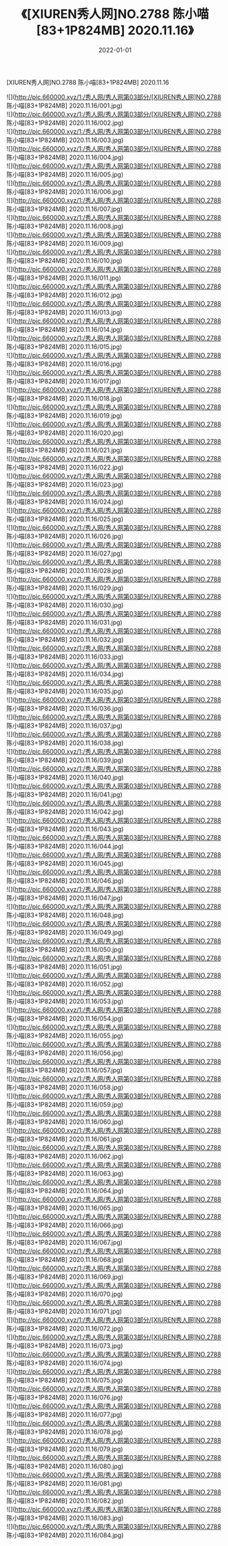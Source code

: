 ﻿---
layout: post
title:  《[XIUREN秀人网]NO.2788 陈小喵[83+1P824MB] 2020.11.16》
date:   2022-01-01
img: http://pic.660000.xyz/1:/秀人网/秀人网第03部分/[XIUREN秀人网]NO.2788 陈小喵[83+1P824MB] 2020.11.16/000.jpg
categories: [美女, 清纯, 唯美]
---

[XIUREN秀人网]NO.2788 陈小喵[83+1P824MB] 2020.11.16

 ![](http://pic.660000.xyz/1:/秀人网/秀人网第03部分/[XIUREN秀人网]NO.2788 陈小喵[83+1P824MB] 2020.11.16/001.jpg) <br>![](http://pic.660000.xyz/1:/秀人网/秀人网第03部分/[XIUREN秀人网]NO.2788 陈小喵[83+1P824MB] 2020.11.16/002.jpg) <br>![](http://pic.660000.xyz/1:/秀人网/秀人网第03部分/[XIUREN秀人网]NO.2788 陈小喵[83+1P824MB] 2020.11.16/003.jpg) <br>![](http://pic.660000.xyz/1:/秀人网/秀人网第03部分/[XIUREN秀人网]NO.2788 陈小喵[83+1P824MB] 2020.11.16/004.jpg) <br>![](http://pic.660000.xyz/1:/秀人网/秀人网第03部分/[XIUREN秀人网]NO.2788 陈小喵[83+1P824MB] 2020.11.16/005.jpg) <br>![](http://pic.660000.xyz/1:/秀人网/秀人网第03部分/[XIUREN秀人网]NO.2788 陈小喵[83+1P824MB] 2020.11.16/006.jpg) <br>![](http://pic.660000.xyz/1:/秀人网/秀人网第03部分/[XIUREN秀人网]NO.2788 陈小喵[83+1P824MB] 2020.11.16/007.jpg) <br>![](http://pic.660000.xyz/1:/秀人网/秀人网第03部分/[XIUREN秀人网]NO.2788 陈小喵[83+1P824MB] 2020.11.16/008.jpg) <br>![](http://pic.660000.xyz/1:/秀人网/秀人网第03部分/[XIUREN秀人网]NO.2788 陈小喵[83+1P824MB] 2020.11.16/009.jpg) <br>![](http://pic.660000.xyz/1:/秀人网/秀人网第03部分/[XIUREN秀人网]NO.2788 陈小喵[83+1P824MB] 2020.11.16/010.jpg) <br>![](http://pic.660000.xyz/1:/秀人网/秀人网第03部分/[XIUREN秀人网]NO.2788 陈小喵[83+1P824MB] 2020.11.16/011.jpg) <br>![](http://pic.660000.xyz/1:/秀人网/秀人网第03部分/[XIUREN秀人网]NO.2788 陈小喵[83+1P824MB] 2020.11.16/012.jpg) <br>![](http://pic.660000.xyz/1:/秀人网/秀人网第03部分/[XIUREN秀人网]NO.2788 陈小喵[83+1P824MB] 2020.11.16/013.jpg) <br>![](http://pic.660000.xyz/1:/秀人网/秀人网第03部分/[XIUREN秀人网]NO.2788 陈小喵[83+1P824MB] 2020.11.16/014.jpg) <br>![](http://pic.660000.xyz/1:/秀人网/秀人网第03部分/[XIUREN秀人网]NO.2788 陈小喵[83+1P824MB] 2020.11.16/015.jpg) <br>![](http://pic.660000.xyz/1:/秀人网/秀人网第03部分/[XIUREN秀人网]NO.2788 陈小喵[83+1P824MB] 2020.11.16/016.jpg) <br>![](http://pic.660000.xyz/1:/秀人网/秀人网第03部分/[XIUREN秀人网]NO.2788 陈小喵[83+1P824MB] 2020.11.16/017.jpg) <br>![](http://pic.660000.xyz/1:/秀人网/秀人网第03部分/[XIUREN秀人网]NO.2788 陈小喵[83+1P824MB] 2020.11.16/018.jpg) <br>![](http://pic.660000.xyz/1:/秀人网/秀人网第03部分/[XIUREN秀人网]NO.2788 陈小喵[83+1P824MB] 2020.11.16/019.jpg) <br>![](http://pic.660000.xyz/1:/秀人网/秀人网第03部分/[XIUREN秀人网]NO.2788 陈小喵[83+1P824MB] 2020.11.16/020.jpg) <br>![](http://pic.660000.xyz/1:/秀人网/秀人网第03部分/[XIUREN秀人网]NO.2788 陈小喵[83+1P824MB] 2020.11.16/021.jpg) <br>![](http://pic.660000.xyz/1:/秀人网/秀人网第03部分/[XIUREN秀人网]NO.2788 陈小喵[83+1P824MB] 2020.11.16/022.jpg) <br>![](http://pic.660000.xyz/1:/秀人网/秀人网第03部分/[XIUREN秀人网]NO.2788 陈小喵[83+1P824MB] 2020.11.16/023.jpg) <br>![](http://pic.660000.xyz/1:/秀人网/秀人网第03部分/[XIUREN秀人网]NO.2788 陈小喵[83+1P824MB] 2020.11.16/024.jpg) <br>![](http://pic.660000.xyz/1:/秀人网/秀人网第03部分/[XIUREN秀人网]NO.2788 陈小喵[83+1P824MB] 2020.11.16/025.jpg) <br>![](http://pic.660000.xyz/1:/秀人网/秀人网第03部分/[XIUREN秀人网]NO.2788 陈小喵[83+1P824MB] 2020.11.16/026.jpg) <br>![](http://pic.660000.xyz/1:/秀人网/秀人网第03部分/[XIUREN秀人网]NO.2788 陈小喵[83+1P824MB] 2020.11.16/027.jpg) <br>![](http://pic.660000.xyz/1:/秀人网/秀人网第03部分/[XIUREN秀人网]NO.2788 陈小喵[83+1P824MB] 2020.11.16/028.jpg) <br>![](http://pic.660000.xyz/1:/秀人网/秀人网第03部分/[XIUREN秀人网]NO.2788 陈小喵[83+1P824MB] 2020.11.16/029.jpg) <br>![](http://pic.660000.xyz/1:/秀人网/秀人网第03部分/[XIUREN秀人网]NO.2788 陈小喵[83+1P824MB] 2020.11.16/030.jpg) <br>![](http://pic.660000.xyz/1:/秀人网/秀人网第03部分/[XIUREN秀人网]NO.2788 陈小喵[83+1P824MB] 2020.11.16/031.jpg) <br>![](http://pic.660000.xyz/1:/秀人网/秀人网第03部分/[XIUREN秀人网]NO.2788 陈小喵[83+1P824MB] 2020.11.16/032.jpg) <br>![](http://pic.660000.xyz/1:/秀人网/秀人网第03部分/[XIUREN秀人网]NO.2788 陈小喵[83+1P824MB] 2020.11.16/033.jpg) <br>![](http://pic.660000.xyz/1:/秀人网/秀人网第03部分/[XIUREN秀人网]NO.2788 陈小喵[83+1P824MB] 2020.11.16/034.jpg) <br>![](http://pic.660000.xyz/1:/秀人网/秀人网第03部分/[XIUREN秀人网]NO.2788 陈小喵[83+1P824MB] 2020.11.16/035.jpg) <br>![](http://pic.660000.xyz/1:/秀人网/秀人网第03部分/[XIUREN秀人网]NO.2788 陈小喵[83+1P824MB] 2020.11.16/036.jpg) <br>![](http://pic.660000.xyz/1:/秀人网/秀人网第03部分/[XIUREN秀人网]NO.2788 陈小喵[83+1P824MB] 2020.11.16/037.jpg) <br>![](http://pic.660000.xyz/1:/秀人网/秀人网第03部分/[XIUREN秀人网]NO.2788 陈小喵[83+1P824MB] 2020.11.16/038.jpg) <br>![](http://pic.660000.xyz/1:/秀人网/秀人网第03部分/[XIUREN秀人网]NO.2788 陈小喵[83+1P824MB] 2020.11.16/039.jpg) <br>![](http://pic.660000.xyz/1:/秀人网/秀人网第03部分/[XIUREN秀人网]NO.2788 陈小喵[83+1P824MB] 2020.11.16/040.jpg) <br>![](http://pic.660000.xyz/1:/秀人网/秀人网第03部分/[XIUREN秀人网]NO.2788 陈小喵[83+1P824MB] 2020.11.16/041.jpg) <br>![](http://pic.660000.xyz/1:/秀人网/秀人网第03部分/[XIUREN秀人网]NO.2788 陈小喵[83+1P824MB] 2020.11.16/042.jpg) <br>![](http://pic.660000.xyz/1:/秀人网/秀人网第03部分/[XIUREN秀人网]NO.2788 陈小喵[83+1P824MB] 2020.11.16/043.jpg) <br>![](http://pic.660000.xyz/1:/秀人网/秀人网第03部分/[XIUREN秀人网]NO.2788 陈小喵[83+1P824MB] 2020.11.16/044.jpg) <br>![](http://pic.660000.xyz/1:/秀人网/秀人网第03部分/[XIUREN秀人网]NO.2788 陈小喵[83+1P824MB] 2020.11.16/045.jpg) <br>![](http://pic.660000.xyz/1:/秀人网/秀人网第03部分/[XIUREN秀人网]NO.2788 陈小喵[83+1P824MB] 2020.11.16/046.jpg) <br>![](http://pic.660000.xyz/1:/秀人网/秀人网第03部分/[XIUREN秀人网]NO.2788 陈小喵[83+1P824MB] 2020.11.16/047.jpg) <br>![](http://pic.660000.xyz/1:/秀人网/秀人网第03部分/[XIUREN秀人网]NO.2788 陈小喵[83+1P824MB] 2020.11.16/048.jpg) <br>![](http://pic.660000.xyz/1:/秀人网/秀人网第03部分/[XIUREN秀人网]NO.2788 陈小喵[83+1P824MB] 2020.11.16/049.jpg) <br>![](http://pic.660000.xyz/1:/秀人网/秀人网第03部分/[XIUREN秀人网]NO.2788 陈小喵[83+1P824MB] 2020.11.16/050.jpg) <br>![](http://pic.660000.xyz/1:/秀人网/秀人网第03部分/[XIUREN秀人网]NO.2788 陈小喵[83+1P824MB] 2020.11.16/051.jpg) <br>![](http://pic.660000.xyz/1:/秀人网/秀人网第03部分/[XIUREN秀人网]NO.2788 陈小喵[83+1P824MB] 2020.11.16/052.jpg) <br>![](http://pic.660000.xyz/1:/秀人网/秀人网第03部分/[XIUREN秀人网]NO.2788 陈小喵[83+1P824MB] 2020.11.16/053.jpg) <br>![](http://pic.660000.xyz/1:/秀人网/秀人网第03部分/[XIUREN秀人网]NO.2788 陈小喵[83+1P824MB] 2020.11.16/054.jpg) <br>![](http://pic.660000.xyz/1:/秀人网/秀人网第03部分/[XIUREN秀人网]NO.2788 陈小喵[83+1P824MB] 2020.11.16/055.jpg) <br>![](http://pic.660000.xyz/1:/秀人网/秀人网第03部分/[XIUREN秀人网]NO.2788 陈小喵[83+1P824MB] 2020.11.16/056.jpg) <br>![](http://pic.660000.xyz/1:/秀人网/秀人网第03部分/[XIUREN秀人网]NO.2788 陈小喵[83+1P824MB] 2020.11.16/057.jpg) <br>![](http://pic.660000.xyz/1:/秀人网/秀人网第03部分/[XIUREN秀人网]NO.2788 陈小喵[83+1P824MB] 2020.11.16/058.jpg) <br>![](http://pic.660000.xyz/1:/秀人网/秀人网第03部分/[XIUREN秀人网]NO.2788 陈小喵[83+1P824MB] 2020.11.16/059.jpg) <br>![](http://pic.660000.xyz/1:/秀人网/秀人网第03部分/[XIUREN秀人网]NO.2788 陈小喵[83+1P824MB] 2020.11.16/060.jpg) <br>![](http://pic.660000.xyz/1:/秀人网/秀人网第03部分/[XIUREN秀人网]NO.2788 陈小喵[83+1P824MB] 2020.11.16/061.jpg) <br>![](http://pic.660000.xyz/1:/秀人网/秀人网第03部分/[XIUREN秀人网]NO.2788 陈小喵[83+1P824MB] 2020.11.16/062.jpg) <br>![](http://pic.660000.xyz/1:/秀人网/秀人网第03部分/[XIUREN秀人网]NO.2788 陈小喵[83+1P824MB] 2020.11.16/063.jpg) <br>![](http://pic.660000.xyz/1:/秀人网/秀人网第03部分/[XIUREN秀人网]NO.2788 陈小喵[83+1P824MB] 2020.11.16/064.jpg) <br>![](http://pic.660000.xyz/1:/秀人网/秀人网第03部分/[XIUREN秀人网]NO.2788 陈小喵[83+1P824MB] 2020.11.16/065.jpg) <br>![](http://pic.660000.xyz/1:/秀人网/秀人网第03部分/[XIUREN秀人网]NO.2788 陈小喵[83+1P824MB] 2020.11.16/066.jpg) <br>![](http://pic.660000.xyz/1:/秀人网/秀人网第03部分/[XIUREN秀人网]NO.2788 陈小喵[83+1P824MB] 2020.11.16/067.jpg) <br>![](http://pic.660000.xyz/1:/秀人网/秀人网第03部分/[XIUREN秀人网]NO.2788 陈小喵[83+1P824MB] 2020.11.16/068.jpg) <br>![](http://pic.660000.xyz/1:/秀人网/秀人网第03部分/[XIUREN秀人网]NO.2788 陈小喵[83+1P824MB] 2020.11.16/069.jpg) <br>![](http://pic.660000.xyz/1:/秀人网/秀人网第03部分/[XIUREN秀人网]NO.2788 陈小喵[83+1P824MB] 2020.11.16/070.jpg) <br>![](http://pic.660000.xyz/1:/秀人网/秀人网第03部分/[XIUREN秀人网]NO.2788 陈小喵[83+1P824MB] 2020.11.16/071.jpg) <br>![](http://pic.660000.xyz/1:/秀人网/秀人网第03部分/[XIUREN秀人网]NO.2788 陈小喵[83+1P824MB] 2020.11.16/072.jpg) <br>![](http://pic.660000.xyz/1:/秀人网/秀人网第03部分/[XIUREN秀人网]NO.2788 陈小喵[83+1P824MB] 2020.11.16/073.jpg) <br>![](http://pic.660000.xyz/1:/秀人网/秀人网第03部分/[XIUREN秀人网]NO.2788 陈小喵[83+1P824MB] 2020.11.16/074.jpg) <br>![](http://pic.660000.xyz/1:/秀人网/秀人网第03部分/[XIUREN秀人网]NO.2788 陈小喵[83+1P824MB] 2020.11.16/075.jpg) <br>![](http://pic.660000.xyz/1:/秀人网/秀人网第03部分/[XIUREN秀人网]NO.2788 陈小喵[83+1P824MB] 2020.11.16/076.jpg) <br>![](http://pic.660000.xyz/1:/秀人网/秀人网第03部分/[XIUREN秀人网]NO.2788 陈小喵[83+1P824MB] 2020.11.16/077.jpg) <br>![](http://pic.660000.xyz/1:/秀人网/秀人网第03部分/[XIUREN秀人网]NO.2788 陈小喵[83+1P824MB] 2020.11.16/078.jpg) <br>![](http://pic.660000.xyz/1:/秀人网/秀人网第03部分/[XIUREN秀人网]NO.2788 陈小喵[83+1P824MB] 2020.11.16/079.jpg) <br>![](http://pic.660000.xyz/1:/秀人网/秀人网第03部分/[XIUREN秀人网]NO.2788 陈小喵[83+1P824MB] 2020.11.16/080.jpg) <br>![](http://pic.660000.xyz/1:/秀人网/秀人网第03部分/[XIUREN秀人网]NO.2788 陈小喵[83+1P824MB] 2020.11.16/081.jpg) <br>![](http://pic.660000.xyz/1:/秀人网/秀人网第03部分/[XIUREN秀人网]NO.2788 陈小喵[83+1P824MB] 2020.11.16/082.jpg) <br>![](http://pic.660000.xyz/1:/秀人网/秀人网第03部分/[XIUREN秀人网]NO.2788 陈小喵[83+1P824MB] 2020.11.16/083.jpg) <br>![](http://pic.660000.xyz/1:/秀人网/秀人网第03部分/[XIUREN秀人网]NO.2788 陈小喵[83+1P824MB] 2020.11.16/084.jpg) <br>